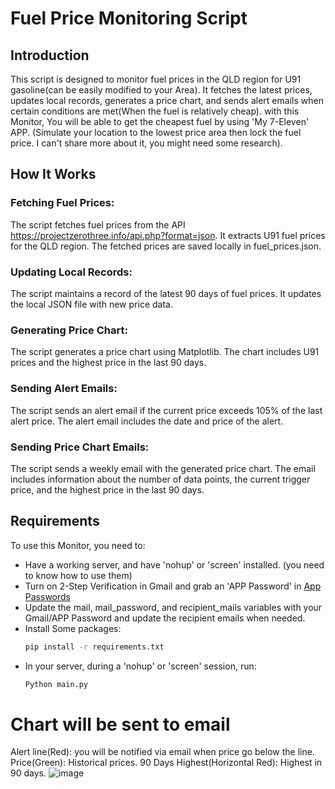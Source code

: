 # Fuel Price Monitoring Script

## Introduction
This script is designed to monitor fuel prices in the QLD region for U91 gasoline(can be easily modified to your Area). It fetches the latest prices, updates local records, generates a price chart, and sends alert emails when certain conditions are met(When the fuel is relatively cheap). with this Monitor, You will be able to get the cheapest fuel by using 'My 7-Eleven' APP. (Simulate your location to the lowest price area then lock the fuel price. I can't share more about it, you might need some research).

## How It Works
### Fetching Fuel Prices:

The script fetches fuel prices from the API https://projectzerothree.info/api.php?format=json.
It extracts U91 fuel prices for the QLD region.
The fetched prices are saved locally in fuel_prices.json.
### Updating Local Records:

The script maintains a record of the latest 90 days of fuel prices.
It updates the local JSON file with new price data.
### Generating Price Chart:

The script generates a price chart using Matplotlib.
The chart includes U91 prices and the highest price in the last 90 days.
### Sending Alert Emails:

The script sends an alert email if the current price exceeds 105% of the last alert price.
The alert email includes the date and price of the alert.
### Sending Price Chart Emails:

The script sends a weekly email with the generated price chart.
The email includes information about the number of data points, the current trigger price, and the highest price in the last 90 days.

## Requirements
To use this Monitor, you need to:
- Have a working server, and have 'nohup' or 'screen' installed. (you need to know how to use them)
- Turn on 2-Step Verification in Gmail and grab an 'APP Password' in [App Passwords](https://support.google.com/accounts/answer/185833?hl=en&ref_topic=7189145&sjid=9746205447382071228-AP)
- Update the mail, mail_password, and recipient_mails variables with your Gmail/APP Password and update the recipient emails when needed.
- Install Some packages:
  ```bash
  pip install -r requirements.txt
  ```
- In your server, during a 'nohup' or 'screen' session, run: 
  ```bash
  Python main.py 
  ```

# Chart will be sent to email
Alert line(Red): you will be notified via email when price go below the line.
Price(Green): Historical prices.
90 Days Highest(Horizontal Red): Highest in 90 days.
![image](https://github.com/Joezhou1211/7-11_Fuel_Price_Monitor/assets/121386280/76c5904e-23b2-4cfe-b330-7e39758212ce)
